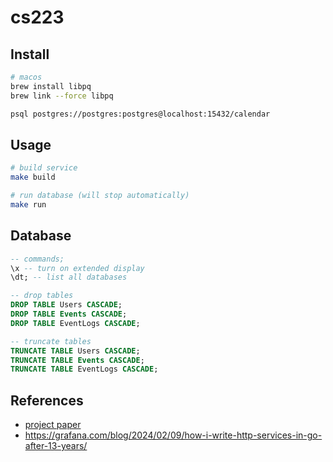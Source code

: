 # cs223

## Install

```bash
# macos
brew install libpq
brew link --force libpq

psql postgres://postgres:postgres@localhost:15432/calendar
```

## Usage
```bash
# build service
make build

# run database (will stop automatically)
make run
```

## Database
```sql
-- commands;
\x -- turn on extended display
\dt; -- list all databases

-- drop tables
DROP TABLE Users CASCADE;
DROP TABLE Events CASCADE;
DROP TABLE EventLogs CASCADE;

-- truncate tables
TRUNCATE TABLE Users CASCADE;
TRUNCATE TABLE Events CASCADE;
TRUNCATE TABLE EventLogs CASCADE;
```

## References
- [project paper](https://dl.acm.org/doi/10.1145/2517349.2522729)
- https://grafana.com/blog/2024/02/09/how-i-write-http-services-in-go-after-13-years/
